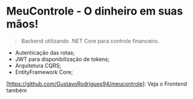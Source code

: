 # MeuControle - O dinheiro em suas mãos!
> Backend utilizando .NET Core para controle financeiro.

- Autenticação das rotas;
- JWT para disponibilização de tokens;
- Arquitetura CQRS;
- EntityFramework Core;

[https://github.com/GustavoRodrigues94/meucontrole]: Veja o Frontend também